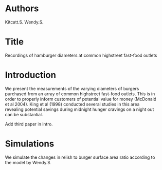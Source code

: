 # Authors
Kitcatt.S.
Wendy.S.

# Title
Recordings of hamburger diameters at common highstreet fast-food outlets

# Introduction
We present the measurements of the varying diameters of burgers purchased from an array of common highstreet fast-food outlets.
This is in order to properly inform customers of potential value for money (McDonald et al 2004).
King et al (1998) conducted several studies in this area revealing potential savings during midnight hunger cravings on a night out can be substantial.

Add third paper in intro.

# Simulations
We simulate the changes in relish to burger surface area ratio according to the model by Wendy.S.